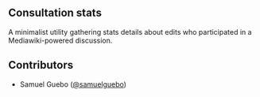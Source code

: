 ## Consultation stats
A minimalist utility gathering stats details about edits who participated in a Mediawiki-powered discussion.


## Contributors
 * Samuel Guebo ([@samuelguebo](https://github.com/samuelguebo))